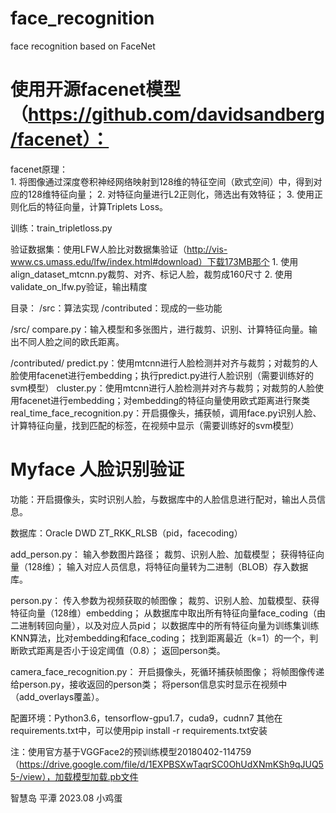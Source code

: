 # face_recognition
face recognition based on FaceNet

# 使用开源facenet模型（https://github.com/davidsandberg/facenet）：

facenet原理：  
    1. 将图像通过深度卷积神经网络映射到128维的特征空间（欧式空间）中，得到对应的128维特征向量；
    2. 对特征向量进行L2正则化，筛选出有效特征；
    3. 使用正则化后的特征向量，计算Triplets Loss。

训练：train_tripletloss.py

验证数据集：使用LFW人脸比对数据集验证（http://vis-www.cs.umass.edu/lfw/index.html#download）下载173MB那个
    1. 使用align_dataset_mtcnn.py裁剪、对齐、标记人脸，裁剪成160尺寸
    2. 使用validate_on_lfw.py验证，输出精度

目录：
    /src：算法实现
    /contributed：现成的一些功能

/src/
    compare.py：输入模型和多张图片，进行裁剪、识别、计算特征向量。输出不同人脸之间的欧氏距离。

/contributed/
    predict.py：使用mtcnn进行人脸检测并对齐与裁剪；对裁剪的人脸使用facenet进行embedding；执行predict.py进行人脸识别（需要训练好的svm模型）
    cluster.py：使用mtcnn进行人脸检测并对齐与裁剪；对裁剪的人脸使用facenet进行embedding；对embedding的特征向量使用欧式距离进行聚类
    real_time_face_recognition.py：开启摄像头，捕获帧，调用face.py识别人脸、计算特征向量，找到匹配的标签，在视频中显示（需要训练好的svm模型）

# Myface 人脸识别验证

功能：开启摄像头，实时识别人脸，与数据库中的人脸信息进行配对，输出人员信息。

数据库：Oracle DWD ZT_RKK_RLSB（pid，facecoding）

add_person.py：
    输入参数图片路径；
    裁剪、识别人脸、加载模型；
    获得特征向量（128维）；
    输入对应人员信息，将特征向量转为二进制（BLOB）存入数据库。

person.py：
    传入参数为视频获取的帧图像；
    裁剪、识别人脸、加载模型、获得特征向量（128维）embedding；
    从数据库中取出所有特征向量face_coding（由二进制转回向量），以及对应人员pid；
    以数据库中的所有特征向量为训练集训练KNN算法，比对embedding和face_coding；
    找到距离最近（k=1）的一个，判断欧式距离是否小于设定阈值（0.8）；
    返回person类。

camera_face_recognition.py：
    开启摄像头，死循环捕获帧图像；
    将帧图像传递给person.py，接收返回的person类；
    将person信息实时显示在视频中（add_overlays覆盖）。

配置环境：Python3.6，tensorflow-gpu1.7，cuda9，cudnn7
其他在requirements.txt中，可以使用pip install -r requirements.txt安装

注：使用官方基于VGGFace2的预训练模型20180402-114759（https://drive.google.com/file/d/1EXPBSXwTaqrSC0OhUdXNmKSh9qJUQ55-/view），加载模型加载.pb文件

智慧岛 平潭 2023.08
小鸡蛋
